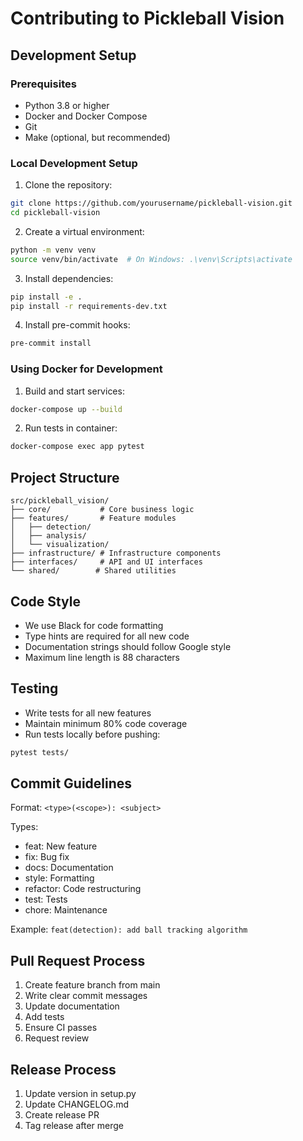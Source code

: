 # Contributing to Pickleball Vision

## Development Setup

### Prerequisites
- Python 3.8 or higher
- Docker and Docker Compose
- Git
- Make (optional, but recommended)

### Local Development Setup

1. Clone the repository:
```bash
git clone https://github.com/yourusername/pickleball-vision.git
cd pickleball-vision
```

2. Create a virtual environment:
```bash
python -m venv venv
source venv/bin/activate  # On Windows: .\venv\Scripts\activate
```

3. Install dependencies:
```bash
pip install -e .
pip install -r requirements-dev.txt
```

4. Install pre-commit hooks:
```bash
pre-commit install
```

### Using Docker for Development

1. Build and start services:
```bash
docker-compose up --build
```

2. Run tests in container:
```bash
docker-compose exec app pytest
```

## Project Structure

```
src/pickleball_vision/
├── core/           # Core business logic
├── features/       # Feature modules
│   ├── detection/
│   ├── analysis/
│   └── visualization/
├── infrastructure/ # Infrastructure components
├── interfaces/     # API and UI interfaces
└── shared/        # Shared utilities
```

## Code Style

- We use Black for code formatting
- Type hints are required for all new code
- Documentation strings should follow Google style
- Maximum line length is 88 characters

## Testing

- Write tests for all new features
- Maintain minimum 80% code coverage
- Run tests locally before pushing:
```bash
pytest tests/
```

## Commit Guidelines

Format: `<type>(<scope>): <subject>`

Types:
- feat: New feature
- fix: Bug fix
- docs: Documentation
- style: Formatting
- refactor: Code restructuring
- test: Tests
- chore: Maintenance

Example: `feat(detection): add ball tracking algorithm`

## Pull Request Process

1. Create feature branch from main
2. Write clear commit messages
3. Update documentation
4. Add tests
5. Ensure CI passes
6. Request review

## Release Process

1. Update version in setup.py
2. Update CHANGELOG.md
3. Create release PR
4. Tag release after merge 